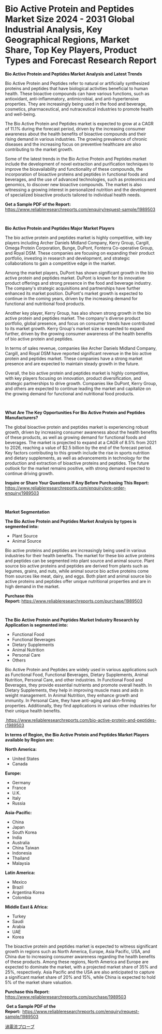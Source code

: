 <p><h1>Bio Active Protein and Peptides Market Size 2024 - 2031 Global Industrial Analysis, Key Geographical Regions, Market Share, Top Key Players, Product Types and Forecast Research Report</h1></p><p><strong>Bio Active Protein and Peptides Market Analysis and Latest Trends</strong></p>
<p><p>Bio Active Protein and Peptides refer to natural or artificially synthesized proteins and peptides that have biological activities beneficial to human health. These bioactive compounds can have various functions, such as antioxidant, anti-inflammatory, antimicrobial, and anti-hypertensive properties. They are increasingly being used in the food and beverage, cosmetics, pharmaceutical, and nutraceutical industries to promote health and well-being.</p><p>The Bio Active Protein and Peptides market is expected to grow at a CAGR of 11.1% during the forecast period, driven by the increasing consumer awareness about the health benefits of bioactive compounds and their rising demand in various industries. The growing prevalence of chronic diseases and the increasing focus on preventive healthcare are also contributing to the market growth.</p><p>Some of the latest trends in the Bio Active Protein and Peptides market include the development of novel extraction and purification techniques to improve the bioavailability and functionality of these compounds, the incorporation of bioactive proteins and peptides in functional foods and beverages, and the use of advanced technologies, such as proteomics and genomics, to discover new bioactive compounds. The market is also witnessing a growing interest in personalized nutrition and the development of specialized bioactive products tailored to individual health needs.</p></p>
<p><strong>Get a Sample PDF of the Report:&nbsp;</strong> <a href="https://www.reliableresearchreports.com/enquiry/request-sample/1989503">https://www.reliableresearchreports.com/enquiry/request-sample/1989503</a></p>
<p>&nbsp;</p>
<p><strong>Bio Active Protein and Peptides Major Market Players</strong></p>
<p><p>The bio active protein and peptides market is highly competitive, with key players including Archer Daniels Midland Company, Kerry Group, Cargill, Omega Protein Corporation, Bunge, DuPont, Fonterra Co-operative Group, and Royal DSM. These companies are focusing on expanding their product portfolio, investing in research and development, and strategic collaborations to gain a competitive edge in the market.</p><p>Among the market players, DuPont has shown significant growth in the bio active protein and peptides market. DuPont is known for its innovative product offerings and strong presence in the food and beverage industry. The company's strategic acquisitions and partnerships have further enhanced its market position. DuPont's market growth is expected to continue in the coming years, driven by the increasing demand for functional and nutritional food products.</p><p>Another key player, Kerry Group, has also shown strong growth in the bio active protein and peptides market. The company's diverse product portfolio, global presence, and focus on consumer trends have contributed to its market growth. Kerry Group's market size is expected to expand further, driven by the growing consumer awareness of the health benefits of bio active protein and peptides.</p><p>In terms of sales revenue, companies like Archer Daniels Midland Company, Cargill, and Royal DSM have reported significant revenue in the bio active protein and peptides market. These companies have a strong market presence and are expected to maintain steady growth in the future.</p><p>Overall, the bio active protein and peptides market is highly competitive, with key players focusing on innovation, product diversification, and strategic partnerships to drive growth. Companies like DuPont, Kerry Group, and others are expected to continue leading the market and capitalize on the growing demand for functional and nutritional food products.</p></p>
<p>&nbsp;</p>
<p><strong>What Are The Key Opportunities For Bio Active Protein and Peptides Manufacturers?</strong></p>
<p><p>The global bioactive protein and peptides market is experiencing robust growth, driven by increasing consumer awareness about the health benefits of these products, as well as growing demand for functional foods and beverages. The market is projected to expand at a CAGR of 8.5% from 2021 to 2026, reaching a value of $2.5 billion by the end of the forecast period. Key factors contributing to this growth include the rise in sports nutrition and dietary supplements, as well as advancements in technology for the production and extraction of bioactive proteins and peptides. The future outlook for the market remains positive, with strong demand expected to continue driving growth.</p></p>
<p><strong>Inquire or Share Your Questions If Any Before Purchasing This Report:</strong> <a href="https://www.reliableresearchreports.com/enquiry/pre-order-enquiry/1989503">https://www.reliableresearchreports.com/enquiry/pre-order-enquiry/1989503</a></p>
<p>&nbsp;</p>
<p><strong>Market Segmentation</strong></p>
<p><strong>The Bio Active Protein and Peptides Market Analysis by types is segmented into:</strong></p>
<p><ul><li>Plant Source</li><li>Animal Source</li></ul></p>
<p><p>Bio active proteins and peptides are increasingly being used in various industries for their health benefits. The market for these bio active proteins and peptides can be segmented into plant source and animal source. Plant source bio active proteins and peptides are derived from plants such as legumes, grains, and nuts, while animal source bio active proteins come from sources like meat, dairy, and eggs. Both plant and animal source bio active proteins and peptides offer unique nutritional properties and are in high demand in the market.</p></p>
<p><strong>Purchase this Report:&nbsp;</strong><a href="https://www.reliableresearchreports.com/purchase/1989503">https://www.reliableresearchreports.com/purchase/1989503</a></p>
<p>&nbsp;</p>
<p><strong>The Bio Active Protein and Peptides Market Industry Research by Application is segmented into:</strong></p>
<p><ul><li>Functional Food</li><li>Functional Beverages</li><li>Dietary Supplements</li><li>Animal Nutrition</li><li>Personal Care</li><li>Others</li></ul></p>
<p><p>Bio Active Protein and Peptides are widely used in various applications such as Functional Food, Functional Beverages, Dietary Supplements, Animal Nutrition, Personal Care, and other industries. In Functional Food and Beverages, they provide essential nutrients and promote overall health. In Dietary Supplements, they help in improving muscle mass and aids in weight management. In Animal Nutrition, they enhance growth and immunity. In Personal Care, they have anti-aging and skin-firming properties. Additionally, they find applications in various other industries for their unique health benefits.</p></p>
<p><a href="https://www.reliableresearchreports.com/bio-active-protein-and-peptides-r1989503">&nbsp;https://www.reliableresearchreports.com/bio-active-protein-and-peptides-r1989503</a></p>
<p><strong>In terms of Region, the Bio Active Protein and Peptides Market Players available by Region are:</strong></p>
<p>
    <p> <strong> North America: </strong>
        <ul>
            <li>United States</li>
            <li>Canada</li>
        </ul>
        </p> 
    <p> <strong> Europe: </strong>
        <ul>
            <li>Germany</li>
            <li>France</li>
            <li>U.K.</li>
            <li>Italy</li>
            <li>Russia</li>
        </ul>
        </p> 
    <p> <strong> Asia-Pacific: </strong>
        <ul>
            <li>China</li>
            <li>Japan</li>
            <li>South Korea</li>
            <li>India</li>
            <li>Australia</li>
            <li>China Taiwan</li>
            <li>Indonesia</li>
            <li>Thailand</li>
            <li>Malaysia</li>
        </ul>
        </p> 
    <p> <strong> Latin America: </strong>
        <ul>
            <li>Mexico</li>
            <li>Brazil</li>
            <li>Argentina Korea</li>
            <li>Colombia</li>
        </ul>
        </p> 
    <p> <strong> Middle East & Africa: </strong>
        <ul>
            <li>Turkey</li>
            <li>Saudi</li>
            <li>Arabia</li>
            <li>UAE</li>
            <li>Korea</li>
        </ul>
    </p>
    </p>
<p><p>The bioactive protein and peptides market is expected to witness significant growth in regions such as North America, Europe, Asia Pacific, USA, and China due to increasing consumer awareness regarding the health benefits of these products. Among these regions, North America and Europe are expected to dominate the market, with a projected market share of 35% and 25%, respectively. Asia Pacific and the USA are also anticipated to capture a significant market share of 20% and 15%, while China is expected to hold 5% of the market share valuation.</p></p>
<p><strong>Purchase this Report: </strong><a href="https://www.reliableresearchreports.com/purchase/1989503">https://www.reliableresearchreports.com/purchase/1989503</a></p>
<p>&nbsp;<strong>Get a Sample PDF of the Report:&nbsp;&nbsp;</strong><a href="https://www.reliableresearchreports.com/enquiry/request-sample/1989503">https://www.reliableresearchreports.com/enquiry/request-sample/1989503</a></p>
<p><strong></strong></p>
<p><p><a href="https://medium.com/@eduardoramez/eddy-current-probes%E5%B8%82%E5%A0%B4%E8%A6%8F%E6%A8%A1-%E5%B8%82%E5%A0%B4%E5%B1%95%E6%9C%9B%E3%81%A8%E5%B8%82%E5%A0%B4%E4%BA%88%E6%B8%AC-2024%E5%B9%B4%E3%81%8B%E3%82%892031%E5%B9%B4-2390a8312eae">渦電流プローブ</a></p></p>